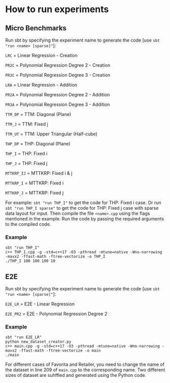 # How to run experiments

## Micro Benchmarks

Run sbt by specifying the experiment name to generate the code [use `sbt "run <name> [sparse]"`]:

`LRC`       = Linear Regression - Creation

`PR2C`      = Polynomial Regression Degree 2 - Creation

`PR3C`      = Polynomial Regression Degree 3 - Creation

`LRA`       = Linear Regression - Addition

`PR2A`      = Polynomial Regression Degree 2 - Addition

`PR3A`      = Polynomial Regression Degree 3 - Addition

`TTM_DP`    = TTM: Diagonal (Plane)

`TTM_J`     = TTM: Fixed j

`TTM_UT`    = TTM: Upper Triangular (Half-cube)

`THP_DP`    = THP: Diagonal (Plane)

`THP_I`     = THP: Fixed i

`THP_J`     = THP: Fixed j

`MTTKRP_IJ` = MTTKRP: Fixed i & j

`MTTKRP_I`  = MTTKRP: Fixed i

`MTTKRP_J`  = MTTKRP: Fixed j

For example: `sbt "run THP_I"` to get the code for THP: Fixed i case. Or run `sbt "run THP_I sparse"` to get the code for THP: Fixed j case with sparse data layout for input.
Then compile the file `<name>.cpp` using the flags mentioned in the example.
Run the code by passing the required arguments to the compiled code.

### Example

```
sbt "run THP_I"
c++ THP_I.cpp -g -std=c++17 -O3 -pthread -mtune=native -Wno-narrowing -mavx2 -ffast-math -ftree-vectorize -o THP_I
./THP_I 100 100 100 10
```

## E2E

Run sbt by specifying the experiment name to generate the code [use `sbt "run <name> [sparse]"`]:

`E2E_LR`    = E2E - Linear Regression

`E2E_PR2`   = E2E - Polynomial Regression Degree 2

### Example

```
sbt "run E2E_LR"
python new_dataset_creator.py
c++ main.cpp -g -std=c++17 -O3 -pthread -mtune=native -Wno-narrowing -mavx2 -ffast-math -ftree-vectorize -o main
./main
```

For different cases of Favorita and Retailer, you need to change the name of the dataset in line 209 of `main.cpp` to the corresponding name.
Two different sizes of dataset are suhffled and generated using the Python code.
